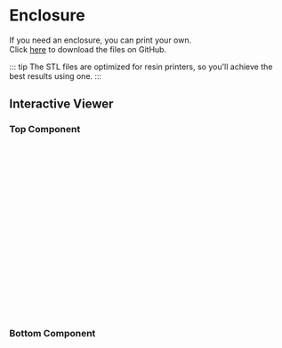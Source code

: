 # Enclosure

If you need an enclosure, you can print your own.\
Click [here](https://github.com/azoninc/doorman/blob/master/enclosure) to download the files on GitHub.


::: tip
The STL files are optimized for resin printers, so you'll achieve the best results using one.
:::

## Interactive Viewer
### Top Component
<ClientOnly>
    <div style="aspect-ratio: 16/9; height: auto; margin: 2rem 0; border-radius: 8px; overflow:hidden;">
      <ModelViewer file="https://raw.githubusercontent.com/azoninc/doorman/master/enclosure/Top.stl" />
    </div>
</ClientOnly>

### Bottom Component
<ClientOnly>
    <div style="aspect-ratio: 16/9; height: auto; margin: 2rem 0; border-radius: 8px; overflow:hidden;">
      <ModelViewer file="https://raw.githubusercontent.com/azoninc/doorman/master/enclosure/Bottom.stl" />
    </div>
</ClientOnly>